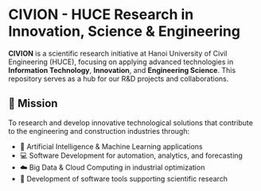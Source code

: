 # CIVION - HUCE Research in Innovation, Science & Engineering

**CIVION** is a scientific research initiative at Hanoi University of Civil Engineering (HUCE), focusing on applying advanced technologies in **Information Technology**, **Innovation**, and **Engineering Science**. This repository serves as a hub for our R&D projects and collaborations.

## 🚀 Mission
To research and develop innovative technological solutions that contribute to the engineering and construction industries through:

- 🤖 Artificial Intelligence & Machine Learning applications
- 💻 Software Development for automation, analytics, and forecasting
- ☁️ Big Data & Cloud Computing in industrial optimization
- 🧪 Development of software tools supporting scientific research
